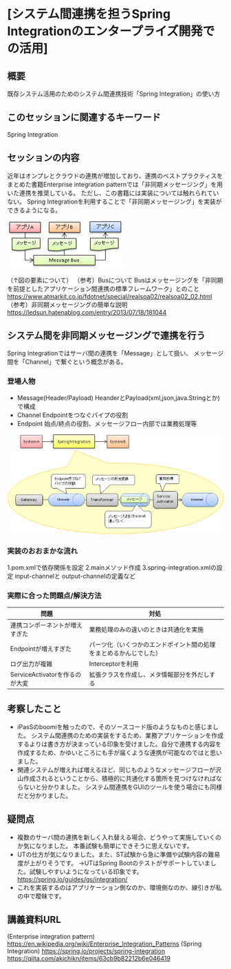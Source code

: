 # [システム間連携を担うSpring Integrationのエンタープライズ開発での活用]
## 概要
既存システム活用のためのシステム間連携技術「Spring Integration」の使い方

## このセッションに関連するキーワード
Spring Integration

## セッションの内容
近年はオンプレとクラウドの連携が増加しており、連携のベストプラクティスをまとめた書籍Enterprise integration patternでは「非同期メッセージング」を用いた連携を推奨している。
ただし、この書籍には実装については触れられていない。
Spring Integrationを利用することで「非同期メッセージング」を実装ができるようになる。

![hidouki_img](img/hidouki_img.png) 


（↑図の要素について）
（参考）Busについて
Busはメッセージングを「非同期を前提としたアプリケーション間連携の標準フレームワーク」とのこと
https://www.atmarkit.co.jp/fdotnet/special/realsoa02/realsoa02_02.html
（参考）非同期メッセージングの簡単な説明
https://ledsun.hatenablog.com/entry/2013/07/18/181044


## システム間を非同期メッセージングで連携を行う
Spring Integrationではサーバ間の連携を「Message」として扱い、
メッセージ間を「Channel」で繋ぐという概念がある。

### 登場人物
  * Message(Header/Payload)
 HeanderとPayload(xml,json,java.Stringとか)で構成
   * Channel
 Endpointをつなぐパイプの役割
  * Endpoint
 始点/終点の役割、メッセージフロー内部では業務処理等

![springIntegration_img](img/springIntegration_img.png)


### 実装のおおまかな流れ
 1.pom.xmlで依存関係を設定
 2.mainメソッド作成
 3.spring-integration.xmlの設定
   input-channelと output-channelの定義など

### 実際に合った問題点/解決方法
| 問題 | 対処 |
| ----|---- | 
| 連携コンポーネントが増えすぎた | 業務処理のみの違いのときは共通化を実施 |
| Endpointが増えすぎた| パーツ化（いくつかのエンドポイント間の処理をまとめるかんじでした）|
| ログ出力が複雑 | Interceptorを利用 |
| ServiceActivatorを作るのが大変 | 拡張クラスを作成し、メタ情報部分を外だしする |

## 考察したこと
* iPasSのboomiを触ったので、そのソースコード版のようなものと感じました。
システム間連携のための実装をするため、業務アプリケーションを作成するよりは書き方が決まっている印象を受けました。自分で連携する内容を作成するため、かゆいところにも手が届くような連携が可能なのではと思いました。
* 関連システムが増えれば増えるほど、同じものようなメッセージフローが沢山作成されるということから、積極的に共通化する箇所を見つけなければならないと分かりました。
システム間連携をGUIのツールを使う場合にも同様だと分かりました。


## 疑問点
* 複数のサーバ間の連携を新しく入れ替える場合、どうやって実施していくのか気になりました。
本番試験も簡単にできそうに思えないです。
* UTの仕方が気になりました。また、ST試験から急に準備や試験内容の難易度が上がりそうです。
→UTはSpring Bootのテストがサポートしていました。試験しやすいようになっている印象です。
https://spring.io/guides/gs/integration/
* これを実装するのはアプリケーション側なのか、環境側なのか、線引きが私の中で曖昧です。

## 講義資料URL
(Enterprise integration pattern)
https://en.wikipedia.org/wiki/Enterprise_Integration_Patterns
(Spring Integration)
https://spring.io/projects/spring-integration
https://qiita.com/akichikn/items/63cb9b82212b6e046419
